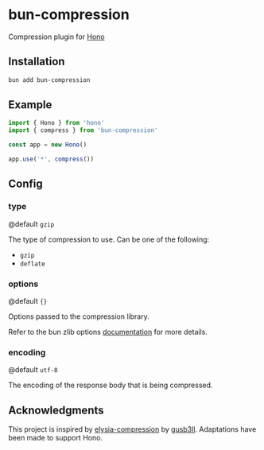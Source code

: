 # bun-compression

Compression plugin for [Hono](https://github.com/honojs/hono)

## Installation

```bash
bun add bun-compression
```

## Example

```typescript
import { Hono } from 'hono'
import { compress } from 'bun-compression'

const app = new Hono()

app.use('*', compress())
```

## Config

### type

@default `gzip`

The type of compression to use. Can be one of the following:

- `gzip`
- `deflate`

### options

@default `{}`

Options passed to the compression library.

Refer to the bun zlib options [documentation](https://bun.sh/docs/api/utils#bun-gzipsync) for more details.

### encoding

@default `utf-8`

The encoding of the response body that is being compressed.

## Acknowledgments

This project is inspired by [elysia-compression](https://github.com/gusb3ll/elysia-compression) by [gusb3ll](https://github.com/gusb3ll). Adaptations have been made to support Hono.
